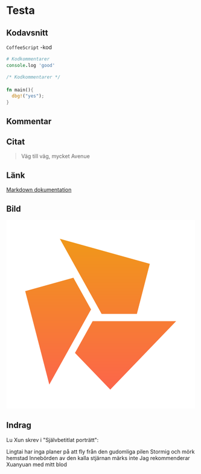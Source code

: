 [Markdown globala kommentarer]:#

# Testa

## Kodavsnitt

`CoffeeScript` -kod

```coffee
# Kodkommentarer
console.log 'good'


```

```rust
/* Kodkommentarer */

fn main(){
  dbg!("yes");
}
```

## Kommentar

<!-- HTML 注释 --> 

<!-- 多行注释 --> 

## Citat

> Väg till väg, mycket Avenue

## Länk

[Markdown dokumentation](https://github.com/xxai-art/xxai-art-md)

## Bild

![xxAI.Art Brand Identity](https://raw.githubusercontent.com/xxai-art/web/main/file/svg/logo.svg)

## Indrag

Lu Xun skrev i "Självbetitlat porträtt":

  Lingtai har inga planer på att fly från den gudomliga pilen
  Stormig och mörk hemstad
  Innebörden av den kalla stjärnan märks inte
  Jag rekommenderar Xuanyuan med mitt blod
